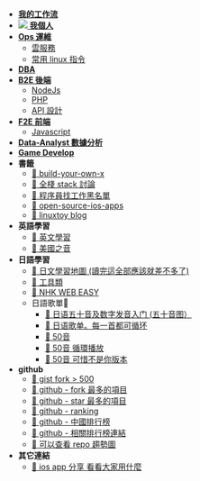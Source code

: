 - [**我的工作流**](/workflow/README.md)
- [![](https://blog.jiapan.tw/assets/favicon/favicon-16x16.png) **我個人**](/self/README.md)
- [**Ops 運維**](/ops/README.md)
  - [雲服務](/ops/cloud/README.md)
  - [常用 linux 指令](/ops/linux/command.md)
- [**DBA**](/dba/README.md)
- [**B2E 後端**](/b2e/README.md)
  - [NodeJs](/b2e/node/README.md)
  - [PHP](/b2e/php/README.md)
  - [API 設計](/b2e/api/README.md)
- [**F2E 前端**](/f2e/README.md)
  - [Javascript](/f2e/js/README.md)
- [**Data-Analyst 數據分析**](/data-analyst/README.md)
- [**Game Develop**](/game/README.md)
- **書籤**
  - [:link: build-your-own-x](https://github.com/danistefanovic/build-your-own-x)
  - [:link: 全棧 stack 討論](https://news.ycombinator.com/item?id=18829557)
  - [:link: 程序員找工作黑名單](http://coder.shengxinjing.cn/tools/#%E9%9D%A0%E8%B0%B1%E7%9A%84%E5%B7%A5%E5%85%B7)
  - [:link: open-source-ios-apps](https://github.com/dkhamsing/open-source-ios-apps)
  - [:link: linuxtoy blog](https://linuxtoy.org/)
- **英語學習**
  - [:link: 英文學習](https://byoungd.gitbook.io/english-level-up-tips/)
  - [:link: 美國之音](https://www.chinavoa.com/voa_special_english/)
- **日語學習**
  - [:link: 日文學習地圖 (讀完這全部應該就差不多了)](https://www.sigure.tw/comprehensive-learning/mix/397-self-study-guides)
  - [:link: 工具類](https://blog-tw.amazingtalker.com/blog/2017/3/22/japanapp)
  - [:link: NHK WEB EASY](https://www3.nhk.or.jp/news/easy/)
  - 日語歌單
    - [:link: 日语五十音及数字发音入门 (五十音图）](https://music.163.com/#/playlist?id=110943777)
    - [:link: 日语歌单。每一首都可循环](https://music.163.com/#/playlist?id=164238075)
    - [:link: 50音](https://www.sigure.tw/learn-japanese/intro/japanese-50)
    - [:link: 50音 循環播放](https://www.youtube.com/watch?v=eFOtfqEKHWo&feature=youtu.be)
    - [:link: 50音 可惜不是你版本](https://www.youtube.com/watch?time_continue=19&v=r_NrpN2k2zI)
- **github**
  - [:link: gist fork > 500](https://gist.github.com/search?utf8=%E2%9C%93&q=forks%3A%3E500&ref=searchresults)
  - [:link: github - fork 最多的項目](https://github.com/search?o=desc&q=stars:%3E1&s=forks&type=Repositories)
  - [:link: github - star 最多的項目](https://github.com/search?q=stars:%3E1&s=stars&type=Repositories)
  - [:link: github - ranking](https://microzz.com/github-ranking/)
  - [:link: github - 中國排行榜](http://githubrank.com/)
  - [:link: github - 相關排行榜連結](https://www.diycode.cc/topics/44)
  - [:link: 可以查看 repo 趨勢圖](https://star-history.t9t.io/)
- **其它連結**
  - [:link: ios app 分享 看看大家用什麼](https://jinshuju.net/f/mDJREe/r/mDJREe/share_entries)

